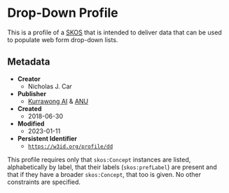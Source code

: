 # Drop-Down Profile

This is a profile of a [SKOS]() that is intended to deliver data that can be used to populate web form drop-down lists.

## Metadata

* **Creator**
  * Nicholas J. Car
* **Publisher**
  * [Kurrawong AI](https://kurrawong.net) & [ANU](https://cecc.anu.edu.au/people/nicholas-car)
* **Created**
  * 2018-06-30
* **Modified**
  * 2023-01-11
* **Persistent Identifier**
  * [`https://w3id.org/profile/dd`](https://w3id.org/profile/dd)


This profile requires only that `skos:Concept` instances are listed, alphabetically by label, that their labels (`skos:prefLabel`) are present and that if they have a broader `skos:Concept`, that too is given. No other constraints are specified.

